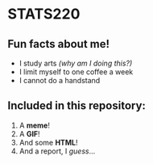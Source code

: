 # **STATS220**

## Fun facts about me!

* I study arts *(why am I doing this?)*
* I limit myself to one coffee a week
* I cannot do a handstand

## **Included in this repository:**

1. A **meme**!
2. A **GIF**! 
3. And some **HTML**!
4. And a report, I *guess*...
